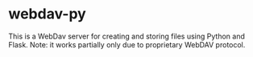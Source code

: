# webdav-py

This is a WebDav server for creating and storing files using Python and Flask.
Note: it works partially only due to proprietary WebDAV protocol.
